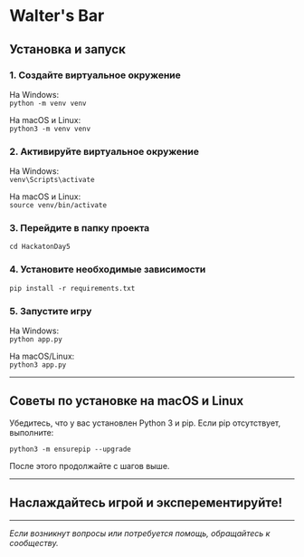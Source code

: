 # Walter's Bar

## Установка и запуск

### 1. Создайте виртуальное окружение

На Windows:  
```python -m venv venv```

На macOS и Linux:  
```python3 -m venv venv```

### 2. Активируйте виртуальное окружение

На Windows:  
```venv\Scripts\activate```

На macOS и Linux:  
```source venv/bin/activate```

### 3. Перейдите в папку проекта

```cd HackatonDay5```

### 4. Установите необходимые зависимости

`pip install -r requirements.txt`

### 5. Запустите игру

На Windows:  
`python app.py`

На macOS/Linux:  
`python3 app.py`

---

## Советы по установке на macOS и Linux

Убедитесь, что у вас установлен Python 3 и pip. Если pip отсутствует, выполните:

`python3 -m ensurepip --upgrade`

После этого продолжайте с шагов выше.

---

## Наслаждайтесь игрой и эксперементируйте!

---

*Если возникнут вопросы или потребуется помощь, обращайтесь к сообществу.*

